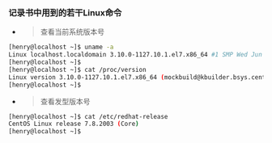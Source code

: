 ###  记录书中用到的若干Linux命令



- > 查看当前系统版本号
```bash 
[henry@localhost ~]$ uname -a
Linux localhost.localdomain 3.10.0-1127.10.1.el7.x86_64 #1 SMP Wed Jun 3 14:28:03 UTC 2020 x86_64 x86_64 x86_64 GNU/Linux
[henry@localhost ~]$ 
[henry@localhost ~]$ cat /proc/version
Linux version 3.10.0-1127.10.1.el7.x86_64 (mockbuild@kbuilder.bsys.centos.org) (gcc version 4.8.5 20150623 (Red Hat 4.8.5-39) (GCC) ) #1 SMP Wed Jun 3 14:28:03 UTC 2020
[henry@localhost ~]$ 
```

- > 查看发型版本号
```bash
[henry@localhost ~]$ cat /etc/redhat-release 
CentOS Linux release 7.8.2003 (Core)
[henry@localhost ~]$ 
```


































